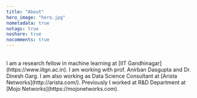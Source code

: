 ```yaml
---
title: "About"
hero_image: "hero.jpg"
nometadata: true
notags: true
noshare: true
nocomments: true
---
```


<br>
I am a research fellow in machine learning at [IIT Gandhinagar](https://www.iitgn.ac.in). I am working with prof. Anirban Dasgupta and Dr. Dinesh Garg. I am also working as Data Science Consultant at [Arista Networks](http://arista.com/). Previously I worked at R&D Department at [Mojo Networks](https://mojonetworks.com).

